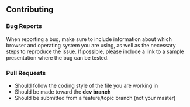 ## Contributing

### Bug Reports
When reporting a bug, make sure to include information about which browser and operating system you are using, as well as the necessary steps to reproduce the issue. If possible, please include a link to a sample presentation where the bug can be tested.

### Pull Requests
- Should follow the coding style of the file you are working in
- Should be made toward the **dev branch**
- Should be submitted from a feature/topic branch (not your master)